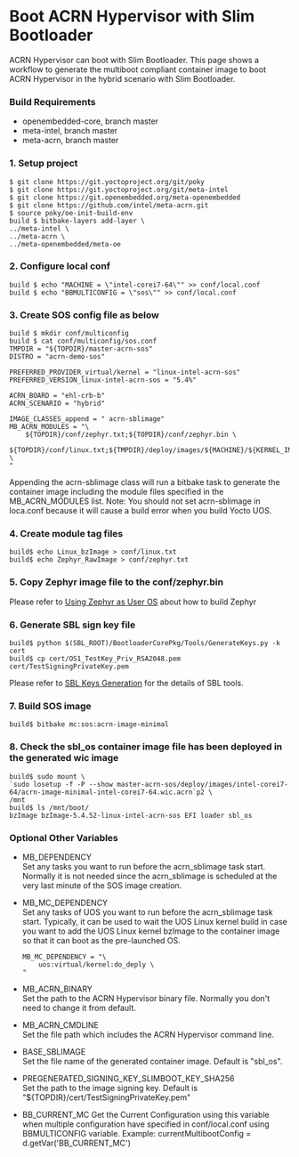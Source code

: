 # Boot ACRN Hypervisor with Slim Bootloader
ACRN Hypervisor can boot with Slim Bootloader. This page shows a workflow to generate the multiboot compliant container image to boot ACRN Hypervisor in the hybrid scenario with Slim Bootloader.

### Build Requirements
* openembedded-core, branch master
* meta-intel, branch master
* meta-acrn, branch master

### 1. Setup project
```
$ git clone https://git.yoctoproject.org/git/poky
$ git clone https://git.yoctoproject.org/git/meta-intel
$ git clone https://git.openembedded.org/meta-openembedded
$ git clone https://github.com/intel/meta-acrn.git
$ source poky/oe-init-build-env
build $ bitbake-layers add-layer \
../meta-intel \
../meta-acrn \
../meta-openembedded/meta-oe
```

### 2. Configure local conf
```
build $ echo "MACHINE = \"intel-corei7-64\"" >> conf/local.conf
build $ echo "BBMULTICONFIG = \"sos\"" >> conf/local.conf
```

### 3. Create SOS config file as below
```
build $ mkdir conf/multiconfig
build $ cat conf/multiconfig/sos.conf
TMPDIR = "${TOPDIR}/master-acrn-sos"
DISTRO = "acrn-demo-sos"

PREFERRED_PROVIDER_virtual/kernel = "linux-intel-acrn-sos"
PREFERRED_VERSION_linux-intel-acrn-sos = "5.4%"

ACRN_BOARD = "ehl-crb-b"
ACRN_SCENARIO = "hybrid"

IMAGE_CLASSES_append = " acrn-sblimage"
MB_ACRN_MODULES = "\
    ${TOPDIR}/conf/zephyr.txt;${TOPDIR}/conf/zephyr.bin \
    ${TOPDIR}/conf/linux.txt;${TMPDIR}/deploy/images/${MACHINE}/${KERNEL_IMAGETYPE} \
"
```
Appending the acrn-sblimage class will run a bitbake task to generate the container image including the module files specified in the MB_ACRN_MODULES list.
Note: You should not set acrn-sblimage in loca.conf because it will cause a build error when you build Yocto UOS.

### 4. Create module tag files
```
build$ echo Linux_bzImage > conf/linux.txt
build$ echo Zephyr_RawImage > conf/zephyr.txt
```

### 5. Copy Zephyr image file to the conf/zephyr.bin
Please refer to [Using Zephyr as User OS](https://projectacrn.github.io/1.6/tutorials/using_zephyr_as_uos.html) about how to build Zephyr

### 6. Generate SBL sign key file
```
build$ python $(SBL_ROOT)/BootloaderCorePkg/Tools/GenerateKeys.py -k cert
build$ cp cert/OS1_TestKey_Priv_RSA2048.pem cert/TestSigningPrivateKey.pem
```

Please refer to [SBL Keys Generation](https://slimbootloader.github.io/getting-started/build-host-setup.html#sbl-keys) for the details of SBL tools.

### 7. Build SOS image
```
build$ bitbake mc:sos:acrn-image-minimal
```

### 8. Check the sbl_os container image file has been deployed in the generated wic image
```
build$ sudo mount \
`sudo losetup -f -P --show master-acrn-sos/deploy/images/intel-corei7-64/acrn-image-minimal-intel-corei7-64.wic.acrn`p2 \
/mnt
build$ ls /mnt/boot/
bzImage bzImage-5.4.52-linux-intel-acrn-sos EFI loader sbl_os
```

### Optional Other Variables
* MB_DEPENDENCY  
  Set any tasks you want to run before the acrn_sblimage task start. Normally it is not needed since the acrn_sblimage is scheduled at the very last minute of the SOS image creation.

* MB_MC_DEPENDENCY  
  Set any tasks of UOS you want to run before the acrn_sblimage task start. Typically, it can be used to wait the UOS Linux kernel build in case you want to add the UOS Linux kernel bzImage to the container image so that it can boot as the pre-launched OS.  
  ```
  MB_MC_DEPENDENCY = "\
      uos:virtual/kernel:do_deply \
  "
  ```
* MB_ACRN_BINARY  
  Set the path to the ACRN Hypervisor binary file. Normally you don't need to change it from default.

* MB_ACRN_CMDLINE  
  Set the file path which includes the ACRN Hypervisor command line. 

* BASE_SBLIMAGE  
  Set the file name of the generated container image. Default is "sbl_os".

* PREGENERATED_SIGNING_KEY_SLIMBOOT_KEY_SHA256  
  Set the path to the image signing key. Default is "${TOPDIR}/cert/TestSigningPrivateKey.pem"

* BB_CURRENT_MC
  Get the Current Configuration using this variable when multiple configuration have specified in conf/local.conf using BBMULTICONFIG variable.
  Example: currentMultibootConfig = d.getVar('BB_CURRENT_MC')
